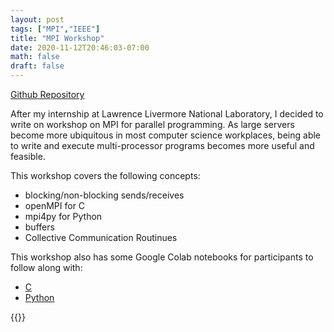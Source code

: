 ```yaml
---
layout: post
tags: ["MPI","IEEE"]
title: "MPI Workshop"
date: 2020-11-12T20:46:03-07:00
math: false
draft: false
---
```

[Github Repository](https://github.com/ValenYamamoto/IEEE_MPI_Workshop)

After my internship at Lawrence Livermore National Laboratory, I decided to
write on workshop on MPI for parallel programming. As large servers become more
ubiquitous in most computer science workplaces, being able to write and execute
multi-processor programs becomes more useful and feasible.

This workshop covers the following concepts:
* blocking/non-blocking sends/receives
* openMPI for C
* mpi4py for Python
* buffers
* Collective Communication Routinues

This workshop also has some Google Colab notebooks for participants to follow
along with:
* [C](https://colab.research.google.com/drive/12-AmHyu3AvMKvNoYE4xiOlxOnt_k7CcQ?usp=sharing)
* [Python](https://colab.research.google.com/drive/1DmPziA4KuqG6Z9EwsM07X5OYod_Wq2SF?usp=sharing) 


{{<gslides src="https://docs.google.com/presentation/d/1RrL4esAZWvu_VNEAWNt0Z5PT-3Dv0g_Hd6210WwEMCU/embed?start=false&loop=false&delayms=3000">}}